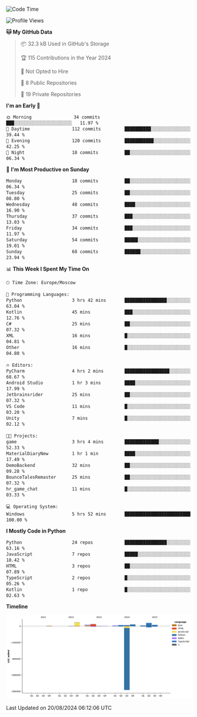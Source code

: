 <!--START_SECTION:waka-->
![Code Time](http://img.shields.io/badge/Code%20Time-466%20hrs%2014%20mins-blue)

![Profile Views](http://img.shields.io/badge/Profile%20Views-7-blue)

**🐱 My GitHub Data** 

> 📦 32.3 kB Used in GitHub's Storage 
 > 
> 🏆 115 Contributions in the Year 2024
 > 
> 🚫 Not Opted to Hire
 > 
> 📜 8 Public Repositories 
 > 
> 🔑 19 Private Repositories 
 > 
**I'm an Early 🐤** 

```text
🌞 Morning                34 commits          ███░░░░░░░░░░░░░░░░░░░░░░   11.97 % 
🌆 Daytime                112 commits         ██████████░░░░░░░░░░░░░░░   39.44 % 
🌃 Evening                120 commits         ███████████░░░░░░░░░░░░░░   42.25 % 
🌙 Night                  18 commits          ██░░░░░░░░░░░░░░░░░░░░░░░   06.34 % 
```
📅 **I'm Most Productive on Sunday** 

```text
Monday                   18 commits          ██░░░░░░░░░░░░░░░░░░░░░░░   06.34 % 
Tuesday                  25 commits          ██░░░░░░░░░░░░░░░░░░░░░░░   08.80 % 
Wednesday                48 commits          ████░░░░░░░░░░░░░░░░░░░░░   16.90 % 
Thursday                 37 commits          ███░░░░░░░░░░░░░░░░░░░░░░   13.03 % 
Friday                   34 commits          ███░░░░░░░░░░░░░░░░░░░░░░   11.97 % 
Saturday                 54 commits          █████░░░░░░░░░░░░░░░░░░░░   19.01 % 
Sunday                   68 commits          ██████░░░░░░░░░░░░░░░░░░░   23.94 % 
```


📊 **This Week I Spent My Time On** 

```text
🕑︎ Time Zone: Europe/Moscow

💬 Programming Languages: 
Python                   3 hrs 42 mins       ████████████████░░░░░░░░░   63.04 % 
Kotlin                   45 mins             ███░░░░░░░░░░░░░░░░░░░░░░   12.76 % 
C#                       25 mins             ██░░░░░░░░░░░░░░░░░░░░░░░   07.32 % 
XML                      16 mins             █░░░░░░░░░░░░░░░░░░░░░░░░   04.81 % 
Other                    16 mins             █░░░░░░░░░░░░░░░░░░░░░░░░   04.80 % 

🔥 Editors: 
PyCharm                  4 hrs 2 mins        █████████████████░░░░░░░░   68.67 % 
Android Studio           1 hr 3 mins         ████░░░░░░░░░░░░░░░░░░░░░   17.99 % 
Jetbrainsrider           25 mins             ██░░░░░░░░░░░░░░░░░░░░░░░   07.32 % 
VS Code                  11 mins             █░░░░░░░░░░░░░░░░░░░░░░░░   03.20 % 
Unity                    7 mins              █░░░░░░░░░░░░░░░░░░░░░░░░   02.12 % 

🐱‍💻 Projects: 
game                     3 hrs 4 mins        █████████████░░░░░░░░░░░░   52.33 % 
MaterialDiaryNew         1 hr 1 min          ████░░░░░░░░░░░░░░░░░░░░░   17.49 % 
DemoBackend              32 mins             ██░░░░░░░░░░░░░░░░░░░░░░░   09.28 % 
BounceTalesRemaster      25 mins             ██░░░░░░░░░░░░░░░░░░░░░░░   07.32 % 
hr_game_chat             11 mins             █░░░░░░░░░░░░░░░░░░░░░░░░   03.33 % 

💻 Operating System: 
Windows                  5 hrs 52 mins       █████████████████████████   100.00 % 
```

**I Mostly Code in Python** 

```text
Python                   24 repos            ████████████████░░░░░░░░░   63.16 % 
JavaScript               7 repos             █████░░░░░░░░░░░░░░░░░░░░   18.42 % 
HTML                     3 repos             ██░░░░░░░░░░░░░░░░░░░░░░░   07.89 % 
TypeScript               2 repos             █░░░░░░░░░░░░░░░░░░░░░░░░   05.26 % 
Kotlin                   1 repo              █░░░░░░░░░░░░░░░░░░░░░░░░   02.63 % 
```



**Timeline**

![Lines of Code chart](https://raw.githubusercontent.com/adlemx/adlemx/main/assets/bar_graph.png)


 Last Updated on 20/08/2024 06:12:06 UTC
<!--END_SECTION:waka-->
